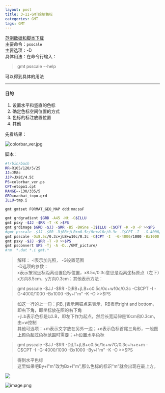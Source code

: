 ```yaml
---
layout: post
title: 3-11-GMT绘制色标
categories: GMT
tags: GMT
---
```

[范例数据和脚本下载](https://github.com/zhongpenggeo/GMT_demo/tree/master/colorbar)  
主要命令：`psscale`  
主要选项：-D  
具体用法：在命令行输入：
> gmt psscale --help

可以得到具体的用法

---
#### 目的
1. 设置水平和竖直的色标
2. 确定色标空间位置的方式
3.  色标的标注放置位置
4. 其他

先看结果：

![colorbar_ver.jpg](https://upload-images.jianshu.io/upload_images/7955445-eb44826a84dcb5e3.jpg?imageMogr2/auto-orient/strip%7CimageView2/2/w/240)

脚本：
```sh
#!/bin/bash
RR=R105/120/5/25
JJ=JM8c
JJP=JX8C/4.5C
PS=colorbar_ver.ps
CPT=etopo1.cpt
RANGE=-130/335/5
GRD=nanhai_topo.grd
ILLU=tmp.i

gmt gmtset FORMAT_GEO_MAP ddd:mm:ssF

gmt grdgradient $GRD -A45 -Nt -G$ILLU 
gmt psxy -$JJ -$RR -T -K >$PS
gmt grdimage $GRD -$JJ -$RR -B5 -BWSne -I$ILLU -C$CPT -K -O -P >>$PS 
#gmt psscale -$JJ -$RR -DjRB+jLB+o0.5c/0c+w10c/0.3c -C$CPT -I  -G-4000/1000 -Bx1000 -By+l"m" -K -O >>$PS
gmt psscale -Dx8.5c/0.3c+jLB+w10c/0.3c -C$CPT -I  -G-4000/1000 -Bx1000 -By+l"m" -K -O >>$PS
gmt psxy -$JJ -$RR -T -O >>$PS
gmt psconvert $PS -Tj -A -D../GMT_picture/ 
#rm  *.dat *.i gmt.* 
```
>解释：
> -I表示加光照， -G设置范围  
> -D选项的参数：  
> x表示按照坐标距离设置色标位置，x8.5c/0.3c意思是距离坐标原点（左下）x方向8.5cm，y方向0.3cm；其他表示方法：  

> gmt psscale -\$JJ -\$RR -DjRB+jLB+o0.5c/0c+w10c/0.3c -C\$CPT -I  -G-4000/1000 -Bx1000 -By+l"m" -K -O >>\$PS  

> 如这一行的上一句：jRB, j表示用锚点来表示，RB表示right and bottom，即右下角，即坐标放在图的右下角  
> +jLb表示色标是以LB，即左下作为起点，然后长宽延伸是10cm和0.3cm，由+w控制  
> 其他可选项：+m表示文字放在另外一边；+e表示色标首尾三角形，一般图上颜色超过色标范围时需要；+h设置水平色标  

> gmt psscale -\$JJ -\$RR -DjLT+jLB+o0.5c/1c+w7C/0.3c+h+e+m -C\$CPT -I  -G-4000/1000 -Bx1000 -By+l"m" -K -O >>\$PS

> 得到水平色标  
这里如果吧By+l"m"改为Bx+l"m",那么色标的标识“m”就会出现在最上方。


![](https://upload-images.jianshu.io/upload_images/7955445-352fb4bf078e68bc.jpg?imageMogr2/auto-orient/strip%7CimageView2/2/w/240)

![image.png](https://upload-images.jianshu.io/upload_images/7955445-60c36ce10d20e293.png?imageMogr2/auto-orient/strip%7CimageView2/2/w/240)

